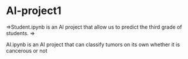 # AI-project1

=>Student.ipynb is an AI project that allow us to predict the third grade of students.  =>

AI.ipynb is an AI project that can classify tumors on its own whether it is cancerous or not
